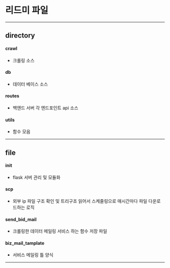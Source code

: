 # 리드미 파일

<hr>

## directory 

#### crawl
- 크롤링 소스
#### db
- 데이터 베이스 소스
#### routes
- 백엔드 서버 각 엔드포인트 api 소스
#### utils 
- 함수 모음
<hr>

## file

#### init
- flask 서버 관리 및 모듈화

#### scp 
- 외부 ip 파일 구조 확인 및 트리구조 읽어서 스케줄링으로 매시간마다 파일 다운로드하는 로직


#### send_bid_mail
- 크롤링한 데이터 메일링 서비스 하는 함수 저장 파일

#### biz_mail_tamplate
- 서비스 메일링 틀 양식

<hr>




